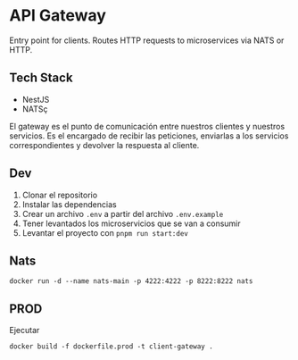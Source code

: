 # API Gateway

Entry point for clients. Routes HTTP requests to microservices via NATS or HTTP.

## Tech Stack

- NestJS
- NATSç

El gateway es el punto de comunicación entre nuestros clientes y nuestros servicios.
Es el encargado de recibir las peticiones, enviarlas a los servicios
correspondientes y devolver la respuesta al cliente.

## Dev

1. Clonar el repositorio
2. Instalar las dependencias
3. Crear un archivo `.env` a partir del archivo `.env.example`
4. Tener levantados los microservicios que se van a consumir
5. Levantar el proyecto con `pnpm run start:dev`

## Nats

```
docker run -d --name nats-main -p 4222:4222 -p 8222:8222 nats
```

## PROD

Ejecutar

```
docker build -f dockerfile.prod -t client-gateway .
```
